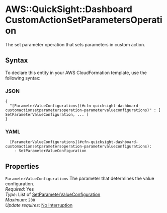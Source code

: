 # AWS::QuickSight::Dashboard CustomActionSetParametersOperation<a name="aws-properties-quicksight-dashboard-customactionsetparametersoperation"></a>

The set parameter operation that sets parameters in custom action\.

## Syntax<a name="aws-properties-quicksight-dashboard-customactionsetparametersoperation-syntax"></a>

To declare this entity in your AWS CloudFormation template, use the following syntax:

### JSON<a name="aws-properties-quicksight-dashboard-customactionsetparametersoperation-syntax.json"></a>

```
{
  "[ParameterValueConfigurations](#cfn-quicksight-dashboard-customactionsetparametersoperation-parametervalueconfigurations)" : [ SetParameterValueConfiguration, ... ]
}
```

### YAML<a name="aws-properties-quicksight-dashboard-customactionsetparametersoperation-syntax.yaml"></a>

```
  [ParameterValueConfigurations](#cfn-quicksight-dashboard-customactionsetparametersoperation-parametervalueconfigurations): 
    - SetParameterValueConfiguration
```

## Properties<a name="aws-properties-quicksight-dashboard-customactionsetparametersoperation-properties"></a>

`ParameterValueConfigurations`  <a name="cfn-quicksight-dashboard-customactionsetparametersoperation-parametervalueconfigurations"></a>
The parameter that determines the value configuration\.  
*Required*: Yes  
*Type*: List of [SetParameterValueConfiguration](aws-properties-quicksight-dashboard-setparametervalueconfiguration.md)  
*Maximum*: `200`  
*Update requires*: [No interruption](https://docs.aws.amazon.com/AWSCloudFormation/latest/UserGuide/using-cfn-updating-stacks-update-behaviors.html#update-no-interrupt)